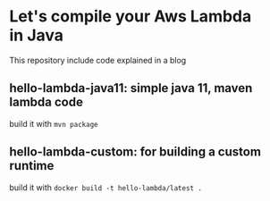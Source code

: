 # Let's compile your Aws Lambda in Java

This repository include code explained in a blog

## hello-lambda-java11: simple java 11, maven lambda code

build it with ```mvn package```

## hello-lambda-custom: for building a custom runtime

build it with ```docker build -t hello-lambda/latest .```


